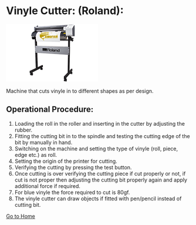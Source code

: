 # Vinyle Cutter: (Roland):

![vinyle cutter](img/vinyle-cutter.png)


 Machine that cuts vinyle in to different shapes as per design.

## Operational Procedure:

1.	Loading the roll in the roller and inserting in the cutter by adjusting the rubber.
2.	Fitting the cutting bit in to the spindle and testing the cutting edge of the bit by manually in hand.
3.	Switching on the machine and setting the type of vinyle (roll, piece, edge etc.) as roll.
4.	Setting the origin of the printer for cutting.
5.	Verifying the cutting by pressing the test button.
6.	Once cutting is over verifying the cutting piece if cut properly or not, if cut is not proper then         adjusting the cutting bit properly again and apply additional force if required.
7.	For blue vinyle the force required to cut is 80gf.
8.	The vinyle cutter can draw objects if fitted with pen/pencil instead of cutting bit.

[Go to Home](readme.md)
